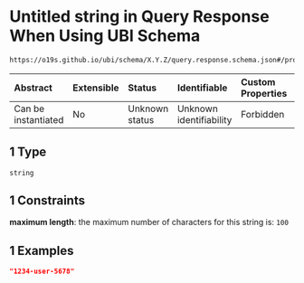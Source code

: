 # Untitled string in Query Response When Using UBI Schema

```txt
https://o19s.github.io/ubi/schema/X.Y.Z/query.response.schema.json#/properties/query_id/oneOf/1
```



| Abstract            | Extensible | Status         | Identifiable            | Custom Properties | Additional Properties | Access Restrictions | Defined In                                                                                        |
| :------------------ | :--------- | :------------- | :---------------------- | :---------------- | :-------------------- | :------------------ | :------------------------------------------------------------------------------------------------ |
| Can be instantiated | No         | Unknown status | Unknown identifiability | Forbidden         | Allowed               | none                | [query.response.schema.json\*](../../out/X.Y.Z/query.response.schema.json "open original schema") |

## 1 Type

`string`

## 1 Constraints

**maximum length**: the maximum number of characters for this string is: `100`

## 1 Examples

```json
"1234-user-5678"
```
